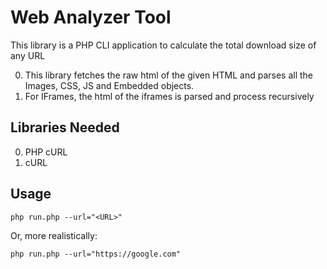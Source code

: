 Web Analyzer Tool
==================

This library is a PHP CLI application to calculate the total download size of any URL

0. This library fetches the raw html of the given HTML and parses all the Images, CSS, JS and Embedded objects. 
0. For IFrames, the html of the iframes is parsed and process recursively

Libraries Needed
-------------------

0. PHP cURL
0. cURL

Usage
-----

```
php run.php --url="<URL>"
```

Or, more realistically:

```
php run.php --url="https://google.com"
```
